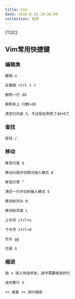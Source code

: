```yaml
---
title: Vim
date: 2016-6-24 18:16:49
collection: 常用
---
```


[TOC]

## Vim常用快捷键

### 编辑类

```shell
撤销 u

反撤销 ctrl + r

删除一行 dd

删除多上 行数+dd

清空行内容 S，不过现在熟悉了dd+O了
```

### 查找

```shell
查找 /
```

### 移动

```shell
移至行尾 $

移动行尾并切换为插入模式 A

移至行首 ^

清空一行并切到输入模式 S

移动到页头 H

移动到页尾 L

上半页 ctrl+u

下半页 ctrl+d

页头 gg

页尾 G
```

### 缩进

```shell
按 v 进入块选状态，选中需要缩进的行

选中整行 V

<< 或者 >> 进行缩进
```
